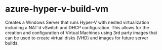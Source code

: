 # azure-hyper-v-build-vm
Creates a Windows Server that runs Hyper-V with nested virtualization including a NAT'd vSwitch and DHCP configuration. This allows for the creation and configuration of Virtual Machines using 3rd party images that can be used to create virtual disks (VHD) and images for future server builds.
